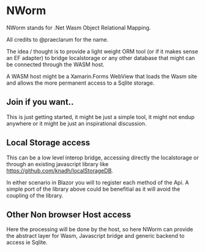# NWorm

NWorm stands for .Net Wasm Object Relational Mapping.

All credits to @praeclarum for the name.

The idea / thought is to provide a light weight ORM tool (or if it makes sense an EF adapter) to bridge localstorage or any other database that might can be connected through the WASM host.

A WASM host might be a Xamarin.Forms WebView that loads the Wasm site and allows the more permanent access to a Sqlite storage.

## Join if you want.. 

This is just getting started, it might be just a simple tool, it might not endup anywhere or it might be just an inspirational discussion.

## Local Storage access

This can be a low level interop bridge, accessing directly the localstorage or through an existing javascript library like https://github.com/knadh/localStorageDB.

In either scenario in Blazor you will to register each method of the Api. A simple port of the library above could be benefitial as it will avoid the coupling of the library.

## Other Non browser Host access
Here the processing will be done by the host, so here NWorm can provide the abstract layer for Wasm, Javascript bridge and generic backend to access ie Sqlite.

